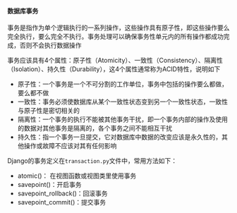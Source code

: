 #### 数据库事务

事务是指作为单个逻辑执行的一系列操作，这些操作具有原子性，即这些操作要么完全执行，要么完全不执行。事务处理可以确保事务性单元内的所有操作都成功完成，否则不会执行数据操作

事务应该具有4个属性：原子性（Atomicity）、一致性（Consistency）、隔离性（Isolation）、持久性（Durability），这4个属性通常称为ACID特性，说明如下

- 原子性：一个事务是一个不可分割的工作单位，事务中包括的操作要么都做，要么都不做
- 一致性：事务必须使数据库从某个一致性状态变到另一个一致性状态，一致性与原子性是密切相关的
- 隔离性：一个事务的执行不能被其他事务干扰，即一个事务内部的操作及使用的数据对其他事务是隔离的，各个事务之间不能相互干扰
- 持久性：指一个事务一旦提交，它对数据库中数据的改变应该是永久性的，其他操作或故障不应该对其有任何影响



Django的事务定义在`transaction.py`文件中，常用方法如下：

- atomic()： 在视图函数或视图类里使用事务
- savepoint()：开启事务
- savepoint_rollback()：回滚事务
- savepoint_commit()：提交事务

